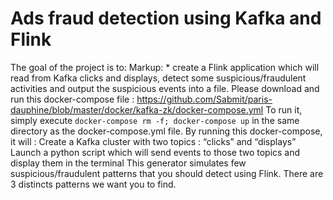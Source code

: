 # Ads fraud detection using Kafka and Flink
 The goal of the project is to:
 Markup: *
 create a Flink application which will read from Kafka clicks and displays, detect some suspicious/fraudulent activities and output the suspicious events into a file.  Please download and run this docker-compose file : https://github.com/Sabmit/paris-dauphine/blob/master/docker/kafka-zk/docker-compose.yml To run it, simply execute `docker-compose rm -f; docker-compose up` in the same directory as the docker-compose.yml file.   By running this docker-compose, it will :      Create a Kafka cluster with two topics : “clicks” and “displays”     Launch a python script which will send events to those two topics and display them in the terminal   This generator simulates few suspicious/fraudulent patterns that you should detect using Flink.  There are 3 distincts patterns we want you to find.
